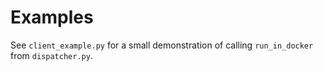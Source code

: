 # Examples

See `client_example.py` for a small demonstration of calling `run_in_docker` from `dispatcher.py`.
